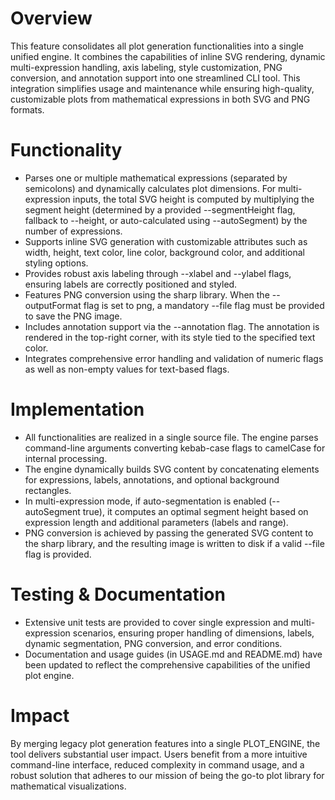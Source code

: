 # Overview
This feature consolidates all plot generation functionalities into a single unified engine. It combines the capabilities of inline SVG rendering, dynamic multi-expression handling, axis labeling, style customization, PNG conversion, and annotation support into one streamlined CLI tool. This integration simplifies usage and maintenance while ensuring high-quality, customizable plots from mathematical expressions in both SVG and PNG formats.

# Functionality
- Parses one or multiple mathematical expressions (separated by semicolons) and dynamically calculates plot dimensions. For multi-expression inputs, the total SVG height is computed by multiplying the segment height (determined by a provided --segmentHeight flag, fallback to --height, or auto-calculated using --autoSegment) by the number of expressions.
- Supports inline SVG generation with customizable attributes such as width, height, text color, line color, background color, and additional styling options.
- Provides robust axis labeling through --xlabel and --ylabel flags, ensuring labels are correctly positioned and styled.
- Features PNG conversion using the sharp library. When the --outputFormat flag is set to png, a mandatory --file flag must be provided to save the PNG image.
- Includes annotation support via the --annotation flag. The annotation is rendered in the top-right corner, with its style tied to the specified text color.
- Integrates comprehensive error handling and validation of numeric flags as well as non-empty values for text-based flags.

# Implementation
- All functionalities are realized in a single source file. The engine parses command-line arguments converting kebab-case flags to camelCase for internal processing.
- The engine dynamically builds SVG content by concatenating elements for expressions, labels, annotations, and optional background rectangles.
- In multi-expression mode, if auto-segmentation is enabled (--autoSegment true), it computes an optimal segment height based on expression length and additional parameters (labels and range).
- PNG conversion is achieved by passing the generated SVG content to the sharp library, and the resulting image is written to disk if a valid --file flag is provided.

# Testing & Documentation
- Extensive unit tests are provided to cover single expression and multi-expression scenarios, ensuring proper handling of dimensions, labels, dynamic segmentation, PNG conversion, and error conditions.
- Documentation and usage guides (in USAGE.md and README.md) have been updated to reflect the comprehensive capabilities of the unified plot engine.

# Impact
By merging legacy plot generation features into a single PLOT_ENGINE, the tool delivers substantial user impact. Users benefit from a more intuitive command-line interface, reduced complexity in command usage, and a robust solution that adheres to our mission of being the go-to plot library for mathematical visualizations.